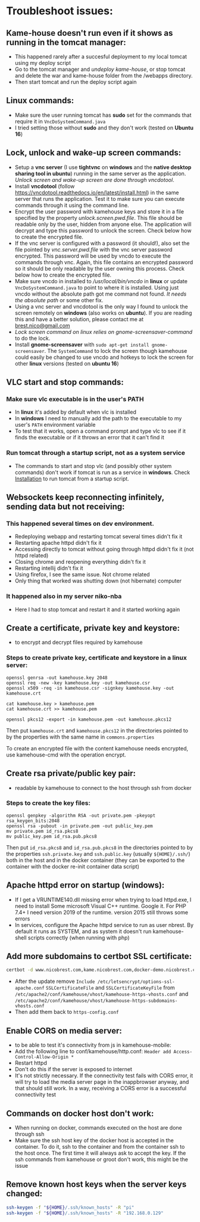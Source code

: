 # Troubleshoot issues:

## Kame-house doesn't run even if it shows as running in the tomcat manager:

* This happened rarely after a succesful deployment to my local tomcat using my deploy script
* Go to the tomcat manager and *undeploy kame-house*, or stop tomcat and delete the war and kame-house folder from the /webapps directory. 
* Then start tomcat and run the deploy script again

## Linux commands:

* Make sure the user running tomcat has **sudo** set for the commands that require it in `VncDoSystemCommand.java` 
* I tried setting those without **sudo** and they don't work (tested on **Ubuntu 16**)

## Lock, unlock and wake-up screen commands:

* Setup a **vnc server** (I use **tightvnc** on **windows** and the **native desktop sharing tool in ubuntu**) running in the same server as the application. *Unlock screen and wake-up screen are done through vncdotool*.
* Install **vncdotool** (follow https://vncdotool.readthedocs.io/en/latest/install.html) in the same server that runs the application. Test it to make sure you can execute commands through it using the command line.
* Encrypt the user password with kamehouse keys and store it in a file specified by the property *unlock.screen.pwd.file*. This file should be readable only by the user, hidden from anyone else. The application will decrypt and type this password to unlock the screen. Check below how to create the encrypted file.
* If the vnc server is configured with a password (it should!), also set the file pointed by *vnc.server.pwd.file* with the vnc server password encrypted. This password will be used by vncdo to execute the commands through vnc. Again, this file contains an encrypted password so it should be only readable by the user owning this process. Check below how to create the encrypted file.
* Make sure vncdo in installed to */usr/local/bin/vncdo* in **linux** or update `VncDoSystemCommand.java` to point to where it is installed. Using just vncdo without the absolute path got me command not found. *It needs the absolute path* or some other fix.
* Using a vnc server and vncdotool is the only way I found to unlock the screen remotely on **windows** (also works on **ubuntu**). If you are reading this and have a better solution, please contact me at brest.nico@gmail.com
* *Lock screen command on linux relies on gnome-screensaver-command* to do the lock. 
* Install **gnome-screensaver** with `sudo apt-get install gnome-screensaver`. The `SystemCommand` to lock the screen though kamehouse could easily be changed to use vncdo and hotkeys to lock the screen for other **linux** versions (tested on **ubuntu 16**)

## VLC start and stop commands:

### Make sure vlc executable is in the user's PATH 
* In **linux** it's added by default when vlc is installed
* In **windows** I need to manually add the path to the executable to my user's `PATH` environment variable
* To test that it works, open a command prompt and type vlc to see if it finds the executable or if it throws an error that it can't find it

### Run tomcat through a startup script, not as a system service
* The commands to start and stop vlc (and possibly other system commands) don't work if tomcat is run as a service in **windows**. Check [Installation](installation.md) to run tomcat from a startup script.

## Websockets keep reconnecting infinitely, sending data but not receiving:

### This happened several times on dev environment. 
- Redeploying webapp and restarting tomcat several times didn't fix it
- Restarting apache httpd didn't fix it
- Accessing directly to tomcat without going through httpd didn't fix it (not httpd related)
- Closing chrome and reopening everything didn't fix it
- Restarting intellij didn't fix it
- Using firefox, I see the same issue. Not chrome related
- Only thing that worked was shutting down (not hibernate) computer

### It happened also in my server niko-nba
- Here I had to stop tomcat and restart it and it started working again

## Create a certificate, private key and keystore:

- to encrypt and decrypt files required by kamehouse

### Steps to create private key, certificate and keystore in a linux server:
```
openssl genrsa -out kamehouse.key 2048
openssl req -new -key kamehouse.key -out kamehouse.csr
openssl x509 -req -in kamehouse.csr -signkey kamehouse.key -out kamehouse.crt

cat kamehouse.key > kamehouse.pem
cat kamehouse.crt >> kamehouse.pem 

openssl pkcs12 -export -in kamehouse.pem -out kamehouse.pkcs12 
```
Then put `kamehouse.crt` and `kamehouse.pkcs12` in the directories pointed to by the properties with the same name in `commons.properties`

To create an encrypted file with the content kamehouse needs encrypted, use kamehouse-cmd with the operation encrypt.

## Create rsa private/public key pair:

- readable by kamehouse to connect to the host through ssh from docker

### Steps to create the key files:
```
openssl genpkey -algorithm RSA -out private.pem -pkeyopt rsa_keygen_bits:2048
openssl rsa -pubout -in private.pem -out public_key.pem
mv private.pem id_rsa.pkcs8
mv public_key.pem id_rsa.pub.pkcs8
```

Then put `id_rsa.pkcs8` and `id_rsa.pub.pkcs8` in the directories pointed to by the properties `ssh.private.key` and `ssh.public.key` (usually `${HOME}/.ssh/`) both in the host and in the docker container (they can be exported to the container with the docker re-init container data script)

## Apache httpd error on startup (windows):

- If I get a VRUNTIME140.dll missing error when trying to load httpd.exe, I need to install Some microsoft Visual C++ runtime. Google it. For PHP 7.4+ I need version 2019 of the runtime. version 2015 still throws some errors
- In services, configure the Apache httpd service to run as user nbrest. By default it runs as SYSTEM, and as system it doesn't run kamehouse-shell scripts correctly (when running with php)

## Add more subdomains to certbot SSL certificate:

```sh
certbot -d www.nicobrest.com,kame.nicobrest.com,docker-demo.nicobrest.com --expand
```

- After the update remove `Include /etc/letsencrypt/options-ssl-apache.conf` `SSLCertificateFile` and `SSLCertificateKeyFile` from `/etc/apache2/conf/kamehouse/vhost/kamehouse-https-vhosts.conf` and `/etc/apache2/conf/kamehouse/vhost/kamehouse-https-subdomains-vhosts.conf`
- Then add them back to `https-config.conf`

## Enable CORS on media server:

- to be able to test it's connectivity from js in kamehouse-mobile:
- Add the following line to conf/kamehouse/http.conf: `Header add Access-Control-Allow-Origin *`
- Restart httpd
- Don't do this if the server is exposed to internet
- It's not strictly necessary. If the connectivity test fails with CORS error, it will try to load the media server page in the inappbrowser anyway, and that should still work. In a way, receiving a CORS error is a successful connectivity test

## Commands on docker host don't work:

- When running on docker, commands executed on the host are done through ssh
- Make sure the ssh host key of the docker host is accepted in the container. To do it, ssh to the container and from the container ssh to the host once. The first time it will always ask to accept the key. If the ssh commands from kamehouse or groot don't work, this might be the issue

## Remove known host keys when the server keys changed:

```sh
ssh-keygen -f "${HOME}/.ssh/known_hosts" -R "pi"
ssh-keygen -f "${HOME}/.ssh/known_hosts" -R "192.168.0.129"
```
